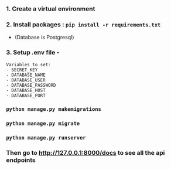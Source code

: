 ### 1. Create a virtual environment

### 2. Install packages : `pip install -r requirements.txt`

- (Database is Postgresql)

### 3. Setup .env file -

    Variables to set:
    - SECRET_KEY
    - DATABASE_NAME
    - DATABASE_USER
    - DATABASE_PASSWORD
    - DATABASE_HOST
    - DATABASE_PORT

### `python manage.py makemigrations`

### `python manage.py migrate`

### `python manage.py runserver`

###

### Then go to http://127.0.0.1:8000/docs to see all the api endpoints
